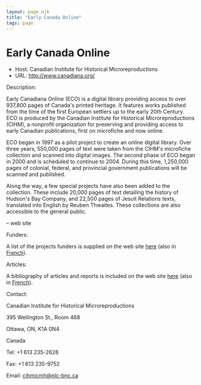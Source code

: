 ```yaml
---
layout: page.njk
title: "Early Canada Online"
tags: page
---
```

# Early Canada Online








* Host: Canadian Institute for
 Historical Microreproductions
* URL: <http://www.canadiana.org/>



Description:


Early Canadiana Online (ECO) is a digital library providing
 access to over 937,800 pages of Canada's printed heritage. It
 features works published from the time of the first European
 settlers up to the early 20th Century. ECO is produced by the
 Canadian Institute for
 Historical Microreproductions (CIHM), a nonprofit
 organization for preserving and providing access to early
 Canadian publications, first on microfiche and now online.


ECO began in 1997 as a pilot project to create an online
 digital library. Over three years, 550,000 pages of text were
 taken from the CIHM's microfiche collection and scanned into
 digital images. The second phase of ECO began in 2000 and is
 scheduled to continue to 2004. During this time, 1,250,000 pages
 of colonial, federal, and provincial government publications
 will be scanned and published.


Along the way, a few special projects have also been added to
 the collection. These include 20,000 pages of text detailing the
 history of Hudson's Bay Company, and 22,500 pages of Jesuit
 Relations texts, translated into English by Reuben
 Thwaites. These collections are also accessible to the general
 public.


– web site



Funders:


A list of the projects funders is supplied on the web site
 [here](http://www.canadiana.org/eco.php?doc=supporters)
 (also in [French](http://www.canadiana.org/nml.php?doc=supporters)).



Articles:


A bibliography of articles and reports is included on the
 web site [here](http://www.canadiana.org/eco.php?doc=articles)
 (also in [French](http://www.canadiana.org/nml.php?doc=articles)).



Contact:
 



Canadian Institute for Historical Microreproductions


395 Wellington St., Room 468


Ottawa, ON, K1A 0N4


Canada


Tel: +1 613 235-2628


Fax: +1 613 235-9752


Email: [cihmicmh@nlc-bnc.ca](mailto:cihmicmh@nlc-bnc.ca)





